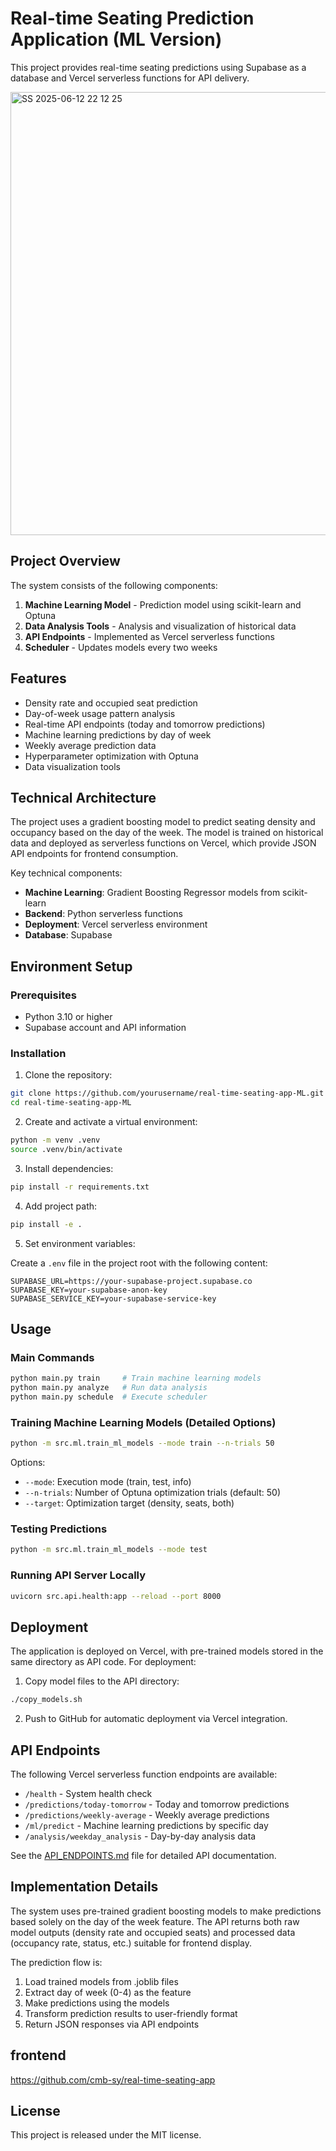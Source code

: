 # Real-time Seating Prediction Application (ML Version)

This project provides real-time seating predictions using Supabase as a database and Vercel serverless functions for API delivery.

<img width="709" alt="SS 2025-06-12 22 12 25" src="https://github.com/user-attachments/assets/83e1e09b-b468-4856-8872-507d85b7c419" />


## Project Overview

The system consists of the following components:

1. **Machine Learning Model** - Prediction model using scikit-learn and Optuna
2. **Data Analysis Tools** - Analysis and visualization of historical data
3. **API Endpoints** - Implemented as Vercel serverless functions
4. **Scheduler** - Updates models every two weeks

## Features

- Density rate and occupied seat prediction
- Day-of-week usage pattern analysis
- Real-time API endpoints (today and tomorrow predictions)
- Machine learning predictions by day of week
- Weekly average prediction data
- Hyperparameter optimization with Optuna
- Data visualization tools

## Technical Architecture

The project uses a gradient boosting model to predict seating density and occupancy based on the day of the week. The model is trained on historical data and deployed as serverless functions on Vercel, which provide JSON API endpoints for frontend consumption.

Key technical components:

- **Machine Learning**: Gradient Boosting Regressor models from scikit-learn
- **Backend**: Python serverless functions
- **Deployment**: Vercel serverless environment
- **Database**: Supabase

## Environment Setup

### Prerequisites

- Python 3.10 or higher
- Supabase account and API information

### Installation

1. Clone the repository:

```bash
git clone https://github.com/yourusername/real-time-seating-app-ML.git
cd real-time-seating-app-ML
```

2. Create and activate a virtual environment:

```bash
python -m venv .venv
source .venv/bin/activate
```

3. Install dependencies:

```bash
pip install -r requirements.txt
```

4. Add project path:

```bash
pip install -e .
```

5. Set environment variables:

Create a `.env` file in the project root with the following content:

```
SUPABASE_URL=https://your-supabase-project.supabase.co
SUPABASE_KEY=your-supabase-anon-key
SUPABASE_SERVICE_KEY=your-supabase-service-key
```

## Usage

### Main Commands

```bash
python main.py train     # Train machine learning models
python main.py analyze   # Run data analysis
python main.py schedule  # Execute scheduler
```

### Training Machine Learning Models (Detailed Options)

```bash
python -m src.ml.train_ml_models --mode train --n-trials 50
```

Options:

- `--mode`: Execution mode (train, test, info)
- `--n-trials`: Number of Optuna optimization trials (default: 50)
- `--target`: Optimization target (density, seats, both)

### Testing Predictions

```bash
python -m src.ml.train_ml_models --mode test
```

### Running API Server Locally

```bash
uvicorn src.api.health:app --reload --port 8000
```

## Deployment

The application is deployed on Vercel, with pre-trained models stored in the same directory as API code. For deployment:

1. Copy model files to the API directory:

```bash
./copy_models.sh
```

2. Push to GitHub for automatic deployment via Vercel integration.

## API Endpoints

The following Vercel serverless function endpoints are available:

- `/health` - System health check
- `/predictions/today-tomorrow` - Today and tomorrow predictions
- `/predictions/weekly-average` - Weekly average predictions
- `/ml/predict` - Machine learning predictions by specific day
- `/analysis/weekday_analysis` - Day-by-day analysis data

See the [API_ENDPOINTS.md](API_ENDPOINTS.md) file for detailed API documentation.

## Implementation Details

The system uses pre-trained gradient boosting models to make predictions based solely on the day of the week feature. The API returns both raw model outputs (density rate and occupied seats) and processed data (occupancy rate, status, etc.) suitable for frontend display.

The prediction flow is:

1. Load trained models from .joblib files
2. Extract day of week (0-4) as the feature
3. Make predictions using the models
4. Transform prediction results to user-friendly format
5. Return JSON responses via API endpoints

## frontend
https://github.com/cmb-sy/real-time-seating-app

## License

This project is released under the MIT license.
